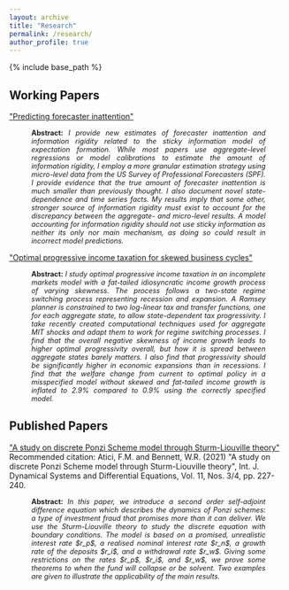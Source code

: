 ```yaml
---
layout: archive
title: "Research"
permalink: /research/
author_profile: true
---
```


{% include base_path %}

Working Papers
--

["Predicting forecaster inattention"](http://williambennettecon.github.io/files/Bennett_2025_Predicting_forecaster_inattention.pdf) 
<p style="margin-left: 40px; margin-right: 40px; text-align: justify;  font-size: 90%;">
<strong>Abstract:</strong> <em>I provide new estimates of forecaster inattention and information rigidity related to the sticky information model of expectation formation. While most papers use aggregate-level regressions or model calibrations to estimate the amount of information rigidity, I employ a more granular estimation strategy using micro-level data from the US Survey of Professional Forecasters (SPF). I provide evidence that the true amount of forecaster inattention is much smaller than previously thought. I also document novel state-dependence and time series facts. My results imply that some other, stronger source of information rigidity must exist to account for the discrepancy between the aggregate- and micro-level results. A model accounting for information rigidity should not use sticky information as neither its only nor main mechanism, as doing so could result in incorrect model predictions.</em>
</p>

["Optimal progressive income taxation for skewed business cycles"](http://williambennettecon.github.io/files/Bennett_2025_Optimal_progressive_income_taxation_for_skewed_business_cycles.pdf) 
<p style="margin-left: 40px; margin-right: 40px; text-align: justify;  font-size: 90%;">
<strong>Abstract:</strong> <em>I study optimal progressive income taxation in an incomplete markets model with a fat-tailed idiosyncratic income growth process of varying skewness. The process follows a two-state regime switching process representing recession and expansion. A Ramsey planner is constrained to two log-linear tax and transfer functions, one for each aggregate state, to allow state-dependent tax progressivity. I take recently created computational techniques used for aggregate MIT shocks and adapt them to work for regime switching processes. I find that the overall negative skewness of income growth leads to higher optimal progressivity overall, but how it is spread between aggregate states barely matters. I also find that progressivity should be significantly higher in economic expansions than in recessions. I find that the welfare change from current to optimal policy in a misspecified model without skewed and fat-tailed income growth is inflated to 2.9% compared to 0.9% using the correctly specified model.</em>
</p>

Published Papers
--

["A study on discrete Ponzi Scheme model through Sturm-Liouville theory"](http://williambennettecon.github.io/files/Atici_Bennett_2021_A_study_on_discrete_Ponzi_Scheme_model_through_Sturm-Liouville_theory.pdf) <br>
Recommended citation: Atici, F.M. and Bennett, W.R. (2021) "A study on discrete Ponzi Scheme model through Sturm-Liouville theory", Int. J. Dynamical Systems and Differential Equations, Vol. 11, Nos. 3/4, pp. 227-240.
<p style="margin-left: 40px; margin-right: 40px; text-align: justify;  font-size: 90%;">
<strong>Abstract:</strong> <em>In this paper, we introduce a second order self-adjoint difference equation which describes the dynamics of Ponzi schemes: a type of investment fraud that promises more than it can deliver. We use the Sturm-Liouville theory to study the discrete equation with boundary conditions. The model is based on a promised, unrealistic interest rate $r_p$, a realised nominal interest rate $r_n$, a growth rate of the deposits $r_i$, and a withdrawal rate $r_w$. Giving some restrictions on the rates $r_p$, $r_i$, and $r_w$, we prove some theorems to when the fund will collapse or be solvent. Two examples are given to illustrate the applicability of the main results.</em>
</p>
